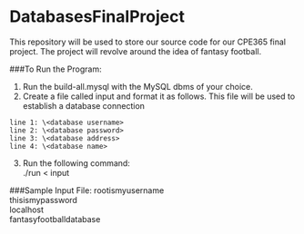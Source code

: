 # DatabasesFinalProject
This repository will be used to store our source code for our CPE365 final project. The project will revolve around the idea of fantasy football.

###To Run the Program:
   1. Run the build-all.mysql with the MySQL dbms of your choice.
   2. Create a file called input and format it as follows. This file will be used to establish a database connection  
      
    line 1: \<database username>  
    line 2: \<database password>  
    line 3: \<database address>   
    line 4: \<database name>  
   
   3. Run the following command:  
      ./run < input  

###Sample Input File:
rootismyusername  
thisismypassword  
localhost  
fantasyfootballdatabase  



